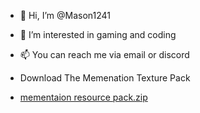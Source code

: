 - 👋 Hi, I’m @Mason1241
- 👀 I’m interested in gaming and coding
- 📫 You can reach me via email or discord

- Download The Memenation Texture Pack

- [mementaion resource pack.zip](https://github.com/Mason1241/Mason1241/files/7157425/mementaion.resource.pack.zip)
